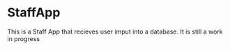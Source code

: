 # StaffApp
This is a Staff App that recieves user imput into a database. It is still a work in progress
